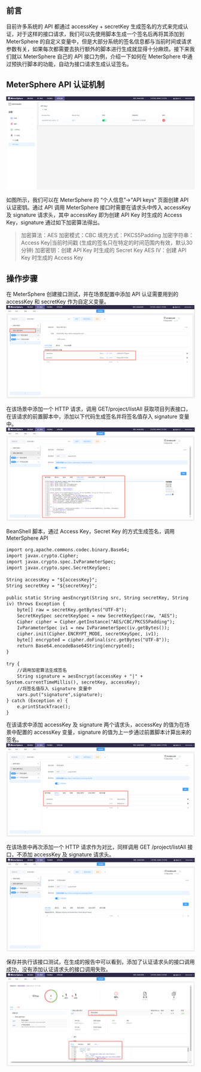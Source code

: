 ## 前言
目前许多系统的 API 都通过 accessKey + secretKey 生成签名的方式来完成认证，对于这样的接口请求，我们可以先使用脚本生成一个签名后再将其添加到 MeterSphere 的自定义变量中，但是大部分系统的签名信息都与当前时间或请求参数有关，如果每次都需要去执行额外的脚本进行生成就显得十分麻烦。接下来我们就以 MeterSphere 自己的 API 接口为例，介绍一下如何在 MeterSphere 中通过预执行脚本的功能，自动为接口请求生成认证签名。

## MeterSphere API 认证机制
![](../img/tutorial/pre_processor/pre_processor_1.png)

如图所示，我们可以在 MeterSphere 的 “个人信息”→“API keys“ 页面创建 API 认证密钥。通过 API 调用 MeterSphere 接口时需要在请求头中传入 accessKey 及 signature 请求头，其中 accessKey 即为创建 API Key 时生成的 Access Key，signature 通过如下加密算法得出。

> 加密算法：AES
> 加密模式：CBC
> 填充方式：PKCS5Padding
> 加密字符串：Access Key|当前时间戳  (生成的签名只在特定的时间范围内有效，默认30分钟)
> 加密密钥：创建 API Key 时生成的 Secret Key
> AES IV：创建 API Key 时生成的 Access Key

## 操作步骤
在 MeterSphere 创建接口测试，并在场景配置中添加 API 认证需要用到的 accessKey 和 secretKey 作为自定义变量。
![](../img/tutorial/pre_processor/pre_processor_2.png)

在该场景中添加一个 HTTP 请求，调用 GET/project/listAll 获取项目列表接口，在该请求的前置脚本中，添加以下代码生成签名并将签名值存入 signature 变量中。
![](../img/tutorial/pre_processor/pre_processor_3.png)

BeanShell 脚本，通过 Access Key，Secret Key 的方式生成签名，调用 MeterSphere API
```
import org.apache.commons.codec.binary.Base64;
import javax.crypto.Cipher;
import javax.crypto.spec.IvParameterSpec;
import javax.crypto.spec.SecretKeySpec;
 
String accessKey = "${accessKey}";
String secretKey = "${secretKey}";
 
public static String aesEncrypt(String src, String secretKey, String iv) throws Exception {
    byte[] raw = secretKey.getBytes("UTF-8");
    SecretKeySpec secretKeySpec = new SecretKeySpec(raw, "AES");
    Cipher cipher = Cipher.getInstance("AES/CBC/PKCS5Padding");
    IvParameterSpec iv1 = new IvParameterSpec(iv.getBytes());
    cipher.init(Cipher.ENCRYPT_MODE, secretKeySpec, iv1);
    byte[] encrypted = cipher.doFinal(src.getBytes("UTF-8"));
    return Base64.encodeBase64String(encrypted);
}
  
try {
    //调用加密算法生成签名
    String signature = aesEncrypt(accessKey + "|" + System.currentTimeMillis(), secretKey, accessKey);
    //将签名值存入 signature 变量中
    vars.put("signature",signature);
} catch (Exception e) {
    e.printStackTrace();
}
```

在该请求中添加 accessKey 及 signature 两个请求头，accessKey 的值为在场景中配置的 accessKey 变量，signature 的值为上一步通过前置脚本计算出来的签名。
![](../img/tutorial/pre_processor/pre_processor_4.png)

在该场景中再次添加一个 HTTP 请求作为对比，同样调用 GET /project/listAll 接口，不添加 accessKey 及 signature 请求头。
![](../img/tutorial/pre_processor/pre_processor_5.png)

保存并执行该接口测试，在生成的报告中可以看到，添加了认证请求头的接口调用成功，没有添加认证请求头的接口调用失败。
![](../img/tutorial/pre_processor/pre_processor_6.png)



